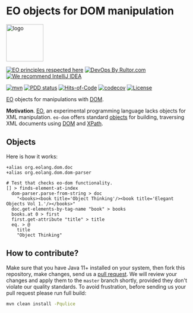 # EO objects for DOM manipulation

<img alt="logo" src="https://www.objectionary.com/cactus.svg" height="100px" />

[![EO principles respected here](https://www.elegantobjects.org/badge.svg)](https://www.elegantobjects.org)
[![DevOps By Rultor.com](http://www.rultor.com/b/h1alexbel/eo-dom)](http://www.rultor.com/p/h1alexbel/eo-dom)
[![We recommend IntelliJ IDEA](https://www.elegantobjects.org/intellij-idea.svg)](https://www.jetbrains.com/idea/)

[![mvn](https://github.com/h1alexbel/eo-dom/actions/workflows/mvn.yml/badge.svg)](https://github.com/h1alexbel/eo-dom/actions/workflows/mvn.yml)
[![PDD status](http://www.0pdd.com/svg?name=h1alexbel/eo-dom)](http://www.0pdd.com/p?name=h1alexbel/eo-dom)
[![Hits-of-Code](https://hitsofcode.com/github/h1alexbel/eo-dom)](https://hitsofcode.com/view/github/h1alexbel/eo-dom)
[![codecov](https://codecov.io/gh/h1alexbel/eo-dom/graph/badge.svg?token=fgmeoDDwlT)](https://codecov.io/gh/h1alexbel/eo-dom)
[![License](https://img.shields.io/badge/license-MIT-green.svg)](https://github.com/h1alexbel/eo-dom/blob/master/LICENSE.txt)

[EO] objects for manipulations with [DOM].

**Motivation**. [EO], an experimental programming language lacks objects for
XML manipulation. `eo-dom` offers standard [objects](#objects) for building,
traversing XML documents using [DOM] and [XPath].

## Objects

Here is how it works:

```eo
+alias org.eolang.dom.doc
+alias org.eolang.dom.dom-parser

# Test that checks eo-dom functionality.
[] > finds-element-at-index
  dom-parser.parse-from-string > doc
    "<books><book title='Object Thinking'/><book title='Elegant Objects Vol 1.'/></books>"
  doc.get-elements-by-tag-name "book" > books
  books.at 0 > first
  first.get-attribute "title" > title
  eq. > @
    title
    "Object Thinking"
```

## How to contribute?

Make sure that you have Java 11+ installed on your system, then fork this
repository, make changes, send us a [pull request][guidelines]. We will
review your changes and apply them to the `master` branch shortly, provided
they don't violate our quality standards. To avoid frustration, before sending
us your pull request please run full build:

```bash
mvn clean install -Pqulice
```

[EO]: https://www.eolang.org
[DOM]: https://en.wikipedia.org/wiki/Document_Object_Model
[XPath]: https://en.wikipedia.org/wiki/XPath
[guidelines]: https://www.yegor256.com/2014/04/15/github-guidelines.html
